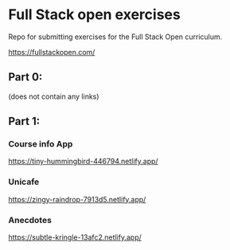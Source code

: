 # Full Stack open exercises

Repo for submitting exercises for the Full Stack Open curriculum.

https://fullstackopen.com/

## Part 0:

(does not contain any links)

## Part 1:

### Course info App

https://tiny-hummingbird-446794.netlify.app/

### Unicafe

https://zingy-raindrop-7913d5.netlify.app/

### Anecdotes

https://subtle-kringle-13afc2.netlify.app/
